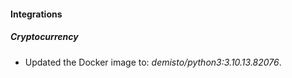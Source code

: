 #### Integrations
##### Cryptocurrency
- Updated the Docker image to: *demisto/python3:3.10.13.82076*.
